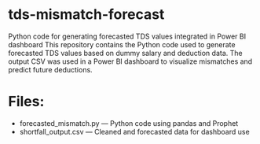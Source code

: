 # tds-mismatch-forecast
Python code for generating forecasted TDS values integrated in Power BI dashboard
This repository contains the Python code used to generate forecasted TDS values 
based on dummy salary and deduction data. The output CSV was used in a Power BI 
dashboard to visualize mismatches and predict future deductions.

# Files:
- forecasted_mismatch.py — Python code using pandas and Prophet
- shortfall_output.csv — Cleaned and forecasted data for dashboard use
